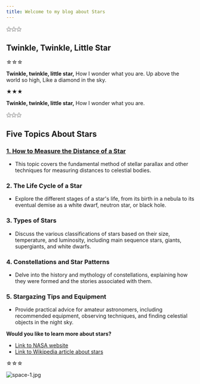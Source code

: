 ```yaml
---
title: Welcome to my blog about Stars
---
```


⚝⚝⚝

## Twinkle, Twinkle, Little Star

☆☆☆

**Twinkle, twinkle, little star,**
How I wonder what you are.
Up above the world so high,
Like a diamond in the sky.

★★★

**Twinkle, twinkle, little star,**
How I wonder what you are.

⚝⚝⚝

## Five Topics About Stars

### [1. How to Measure the Distance of a Star](https://tanteckliang.github.io/skills-github-pages/2024/07/31/measure_star_distance.html)
* This topic covers the fundamental method of stellar parallax and other techniques for measuring distances to celestial bodies.

### 2. The Life Cycle of a Star
* Explore the different stages of a star's life, from its birth in a nebula to its eventual demise as a white dwarf, neutron star, or black hole.

### 3. Types of Stars
* Discuss the various classifications of stars based on their size, temperature, and luminosity, including main sequence stars, giants, supergiants, and white dwarfs.

### 4. Constellations and Star Patterns
* Delve into the history and mythology of constellations, explaining how they were formed and the stories associated with them.

### 5. Stargazing Tips and Equipment
* Provide practical advice for amateur astronomers, including recommended equipment, observing techniques, and finding celestial objects in the night sky. 

**Would you like to learn more about stars?**
* [Link to NASA website](https://www.nasa.gov/)
* [Link to Wikipedia article about stars](https://en.wikipedia.org/wiki/Star)

☆☆☆

![space-1.jpg](http://www.storywarren.com/wp-content/uploads/2016/09/space-1.jpg)

